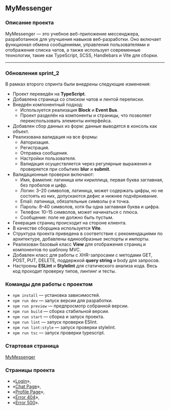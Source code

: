 ## MyMessenger

### Описание проекта

MyMessenger — это учебное веб-приложение мессенджера, разработанное для улучшения навыков веб-разработки. Оно включает функционал обмена сообщениями, управления пользователями и отображения списка чатов, а также использует современные технологии, такие как TypeScript, SCSS, Handlebars и Vite для сборки.

---

### Обновления sprint_2

В рамках второго спринта были внедрены следующие изменения:

- Проект переведён на **TypeScript**.
- Добавлена страница со списком чатов и лентой переписки.
- Внедрён компонентный подход:
  - Используется реализация **Block** и **Event Bus**.
  - Проект разделён на компоненты и страницы, что позволяет переиспользовать элементы интерфейса.
- Добавлен сбор данных из форм: данные выводятся в консоль как объект.
- Реализована валидация на все формы:
  - Авторизация.
  - Регистрация.
  - Отправка сообщения.
  - Настройки пользователя.
  - Валидация осуществляется через регулярные выражения и проверяется при событиях **blur** и **submit**.
- Валидационные проверки включают:
  - Имя, фамилия: латиница или кириллица, первая буква заглавная, без пробелов и цифр.
  - Логин: 3–20 символов, латиница, может содержать цифры, но не состоять из них, допускаются дефис и нижнее подчёркивание.
  - Email: латиница, обязательные символы `@` и точка.
  - Пароль: 8–40 символов, хотя бы одна заглавная буква и цифра.
  - Телефон: 10–15 символов, может начинаться с плюса.
  - Сообщение: поле не должно быть пустым.
- Генерация страниц происходит на стороне клиента.
- В качестве сборщика используется **Vite**.
- Структура проекта приведена в соответствие с рекомендациями по архитектуре, добавлены единообразные экспорты и импорты.
- Реализован базовый класс **View** для отображения страниц и компонентов по шаблону MVC.
- Добавлен класс для работы с XHR-запросами с методами GET, POST, PUT, DELETE, поддержкой **query string** и body для запросов.
- Настроены **ESLint** и **Stylelint** для статического анализа кода. Весь код проходит проверку типов, линтинг и тесты.

### Команды для работы с проектом

- `npm install` — установка зависимостей.
- `npm run dev` — запуск версии для разработки.
- `npm run preview` — предпросмотр собранной версии.
- `npm run build` — сборка стабильной версии.
- `npm run start` — сборка и запуск проекта.
- `npm run lint` — запуск проверки ESlint.
- `npm run lint:style` — запуск проверки stylelint.
- `npm run tsc` — запуск проверки typescript.

### Стартовая страница

[MyMessenger](https://ypraktikum.netlify.app/)

### Страницы проекта

- «[Login](https://ypraktikum.netlify.app/index.html/login)»,
- «[Chat Page](https://ypraktikum.netlify.app/index.html/activeChatPage)»,
- «[Profile Page](https://ypraktikum.netlify.app/index.html/profilePageViewMode)»,
- «[Error 404](https://ypraktikum.netlify.app/index.html/errorPage404)»,
- «[Error 500](https://ypraktikum.netlify.app/index.html/errorPage500)».
